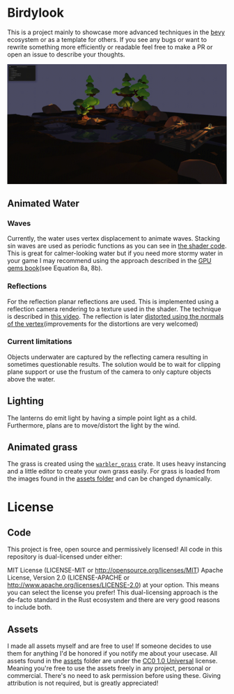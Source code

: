 # Birdylook
This is a project mainly to showcase more advanced techniques in the [bevy](https://bevyengine.org/) ecosystem or as a template for others.
If you see any bugs or want to rewrite something more efficiently or readable feel free to make a PR or open an issue to describe your thoughts.

![Showcase](assets/showcase.gif)
## Animated Water
### Waves
Currently, the water uses vertex displacement to animate waves.
Stacking sin waves are used as periodic functions as you can see in [the shader code](assets/shaders/water_shader.wgsl). This is great for calmer-looking water but if you need more stormy water in your game I may recommend using the approach described in the [GPU gems book](https://developer.nvidia.com/gpugems/gpugems/part-i-natural-effects/chapter-1-effective-water-simulation-physical-models)(see Equation 8a, 8b).

### Reflections
For the reflection planar reflections are used. 
This is implemented using a reflection camera rendering to a texture used in the shader.
The technique is described in [this video](https://www.youtube.com/watch?v=GADTasvDOX4&list=PLRIWtICgwaX23jiqVByUs0bqhnalNTNZh&index=4).
The reflection is later [distorted using the normals of the vertex](assets/shaders/water_shader.wgsl)(improvements for the distortions are very welcomed)

### Current limitations
Objects underwater are captured by the reflecting camera resulting in sometimes questionable results.
The solution would be to wait for clipping plane support or use the frustum of the camera to only capture objects above the water.

## Lighting
The lanterns do emit light by having a simple point light as a child. 
Furthermore, plans are to move/distort the light by the wind.

## Animated grass
The grass is created using the [`warbler_grass`](https://github.com/EmiOnGit/warbler_grass) crate.
It uses heavy instancing and a little editor to create your own grass easily.
For grass is loaded from the images found in the [assets folder](assets/grass/) and can be changed dynamically.

# License
## Code
This project is free, open source and permissively licensed! All code in this repository is dual-licensed under either:

MIT License (LICENSE-MIT or http://opensource.org/licenses/MIT)
Apache License, Version 2.0 (LICENSE-APACHE or http://www.apache.org/licenses/LICENSE-2.0)
at your option. This means you can select the license you prefer! This dual-licensing approach is the de-facto standard in the Rust ecosystem and there are very good reasons to include both.

## Assets
I made all assets myself and are free to use! If someone decides to use them for anything I'd be honored if you notify me about your usecase.
All assets found in the [assets](assets/) folder are under the [CC0 1.0 Universal](https://creativecommons.org/publicdomain/zero/1.0/) license. 
Meaning you're free to use the assets freely in any project, personal or commercial. There's no need to ask permission before using these. Giving attribution is not required, but is greatly appreciated! 
